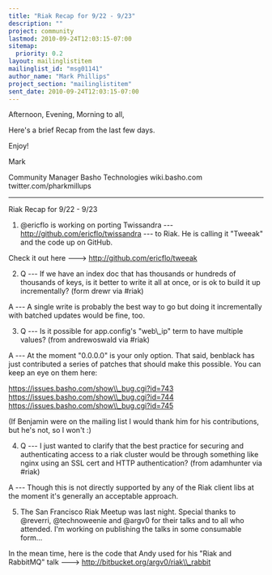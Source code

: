 ```yaml
---
title: "Riak Recap for 9/22 - 9/23"
description: ""
project: community
lastmod: 2010-09-24T12:03:15-07:00
sitemap:
  priority: 0.2
layout: mailinglistitem
mailinglist_id: "msg01141"
author_name: "Mark Phillips"
project_section: "mailinglistitem"
sent_date: 2010-09-24T12:03:15-07:00
---
```



Afternoon, Evening, Morning to all,

Here's a brief Recap from the last few days.

Enjoy!

Mark

Community Manager
Basho Technologies
wiki.basho.com
twitter.com/pharkmillups

----

Riak Recap for 9/22 - 9/23

1) @ericflo is working on porting Twissandra ---
http://github.com/ericflo/twissandra --- to Riak. He is calling it
"Tweeak" and the code up on GitHub.

Check it out here ---&gt; http://github.com/ericflo/tweeak

2) Q --- If we have an index doc that has thousands or hundreds of
thousands of keys, is it better to write it all at once, or is ok to
build it up incrementally? (form drewr via #riak)

 A --- A single write is probably the best way to go but doing it
incrementally with batched updates would be fine, too.

3) Q --- Is it possible for app.config's "web\\_ip" term to have
multiple values? (from andrewoswald via #riak)

 A --- At the moment "0.0.0.0" is your only option. That said,
benblack has just contributed a series of patches that should make
this possible. You can keep an eye on them here:

https://issues.basho.com/show\\_bug.cgi?id=743
https://issues.basho.com/show\\_bug.cgi?id=744
https://issues.basho.com/show\\_bug.cgi?id=745

(If Benjamin were on the mailing list I would thank him for his
contributions, but he's not, so I won't :)

4) Q --- I just wanted to clarify that the best practice for securing
and authenticating access to a riak cluster would be through something
like nginx using an SSL cert and HTTP authentication? (from adamhunter
via #riak)

 A --- Though this is not directly supported by any of the Riak
client libs at the moment it's generally an acceptable approach.

5) The San Francisco Riak Meetup was last night. Special thanks to
@reverri, @technoweenie and @argv0 for their talks and to all who
attended. I'm working on publishing the talks in some consumable
form...

In the mean time, here is the code that Andy used for his "Riak and
RabbitMQ" talk ---&gt; http://bitbucket.org/argv0/riak\\_rabbit

